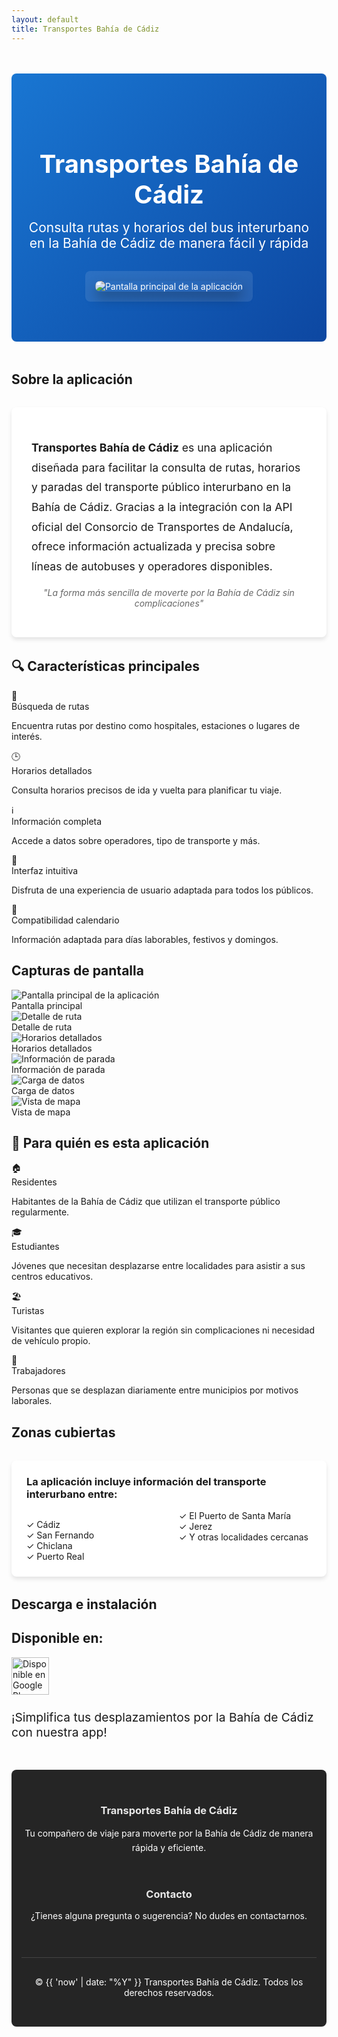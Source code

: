 ```yaml
---
layout: default
title: Transportes Bahía de Cádiz
---
```


<div style="background: linear-gradient(135deg, #1976D2 0%, #0D47A1 100%); color: white; padding: 4rem 1rem; text-align: center; margin-top: 3rem; margin-bottom: 3rem; border-radius: 8px; display: flex; align-items: center; justify-content: center; flex-direction: column;">
  <h1 style="color: white; font-size: 2.5rem; margin-bottom: 1rem;">Transportes Bahía de Cádiz</h1>
  <h2 style="color: white; font-weight: 400; max-width: 800px; margin: 0 auto 2rem;">Consulta rutas y horarios del bus interurbano en la Bahía de Cádiz de manera fácil y rápida</h2>
  <div style="background-color: rgba(255,255,255,0.1); border-radius: 8px; padding: 1rem; max-width: 300px; margin: 0 auto;">
    <img src="./assets/indexScreenshot.png" alt="Pantalla principal de la aplicación" style="max-width: 100%; border-radius: 8px; box-shadow: 0 10px 20px rgba(0,0,0,0.3);">
  </div>
</div>

## Sobre la aplicación

<div style="background-color: white; padding: 2rem; border-radius: 8px; box-shadow: 0 4px 6px rgba(0, 0, 0, 0.1); margin: 2rem 0;">
  <p style="font-size: 1.1rem; line-height: 1.8;">
    <strong style="color: var(--primary-dark);">Transportes Bahía de Cádiz</strong> es una aplicación diseñada para facilitar la consulta de rutas, horarios y paradas del transporte público interurbano en la Bahía de Cádiz. Gracias a la integración con la API oficial del Consorcio de Transportes de Andalucía, ofrece información actualizada y precisa sobre líneas de autobuses y operadores disponibles.
  </p>
  <p style="font-style: italic; color: #666; margin-top: 1rem; text-align: center;">
    "La forma más sencilla de moverte por la Bahía de Cádiz sin complicaciones"
  </p>
</div>

## 🔍 Características principales

<div class="features-grid">
  <div class="feature-card">
    <div class="feature-icon">🔎</div>
    <div class="feature-title">Búsqueda de rutas</div>
    <p>Encuentra rutas por destino como hospitales, estaciones o lugares de interés.</p>
  </div>
  
  <div class="feature-card">
    <div class="feature-icon">🕒</div>
    <div class="feature-title">Horarios detallados</div>
    <p>Consulta horarios precisos de ida y vuelta para planificar tu viaje.</p>
  </div>
  
  <div class="feature-card">
    <div class="feature-icon">ℹ️</div>
    <div class="feature-title">Información completa</div>
    <p>Accede a datos sobre operadores, tipo de transporte y más.</p>
  </div>
  
  <div class="feature-card">
    <div class="feature-icon">📱</div>
    <div class="feature-title">Interfaz intuitiva</div>
    <p>Disfruta de una experiencia de usuario adaptada para todos los públicos.</p>
  </div>
  
  <div class="feature-card">
    <div class="feature-icon">📅</div>
    <div class="feature-title">Compatibilidad calendario</div>
    <p>Información adaptada para días laborables, festivos y domingos.</p>
  </div>
</div>

## Capturas de pantalla

<div class="screenshots-container">
  <div class="screenshot-item">
    <img src="./assets/indexScreenshot.png" alt="Pantalla principal de la aplicación">
    <div class="screenshot-caption">Pantalla principal</div>
  </div>
  
  <div class="screenshot-item">
    <img src="./assets/detailScreenshot.png" alt="Detalle de ruta">
    <div class="screenshot-caption">Detalle de ruta</div>
  </div>
  
  <div class="screenshot-item">
    <img src="./assets/detailScheduleScreenshot.png" alt="Horarios detallados">
    <div class="screenshot-caption">Horarios detallados</div>
  </div>
  
  <div class="screenshot-item">
    <img src="./assets/stopDetailScreenshot.png" alt="Información de parada">
    <div class="screenshot-caption">Información de parada</div>
  </div>
  
  <div class="screenshot-item">
    <img src="./assets/loadingPageScreenshot.png" alt="Carga de datos">
    <div class="screenshot-caption">Carga de datos</div>
  </div>
  
  <div class="screenshot-item">
    <img src="./assets/openMapScreenshot.png" alt="Vista de mapa">
    <div class="screenshot-caption">Vista de mapa</div>
  </div>
</div>

## 🚌 Para quién es esta aplicación

<div class="features-grid">
  <div class="feature-card">
    <div class="feature-icon">🏠</div>
    <div class="feature-title">Residentes</div>
    <p>Habitantes de la Bahía de Cádiz que utilizan el transporte público regularmente.</p>
  </div>
  
  <div class="feature-card">
    <div class="feature-icon">🎓</div>
    <div class="feature-title">Estudiantes</div>
    <p>Jóvenes que necesitan desplazarse entre localidades para asistir a sus centros educativos.</p>
  </div>
  
  <div class="feature-card">
    <div class="feature-icon">🏖️</div>
    <div class="feature-title">Turistas</div>
    <p>Visitantes que quieren explorar la región sin complicaciones ni necesidad de vehículo propio.</p>
  </div>
  
  <div class="feature-card">
    <div class="feature-icon">💼</div>
    <div class="feature-title">Trabajadores</div>
    <p>Personas que se desplazan diariamente entre municipios por motivos laborales.</p>
  </div>
</div>

## Zonas cubiertas

<div style="background-color: white; padding: 1.5rem; border-radius: 8px; box-shadow: 0 4px 6px rgba(0, 0, 0, 0.1); margin: 2rem 0;">
  <h3 style="color: var(--primary-blue); margin-top: 0;">La aplicación incluye información del transporte interurbano entre:</h3>
  <div style="columns: 2; column-gap: 2rem;">
    <ul style="list-style-type: none; padding-left: 0;">
      <li>✓ Cádiz</li>
      <li>✓ San Fernando</li>
      <li>✓ Chiclana</li>
      <li>✓ Puerto Real</li>
    </ul>
    <ul style="list-style-type: none; padding-left: 0;">
      <li>✓ El Puerto de Santa María</li>
      <li>✓ Jerez</li>
      <li>✓ Y otras localidades cercanas</li>
    </ul>
  </div>
</div>

## Descarga e instalación

<div class="cta-section">
  <h2>Disponible en:</h2>
  <div class="app-badge">
    <img src="https://play.google.com/intl/en_us/badges/static/images/badges/es_badge_web_generic.png" alt="Disponible en Google Play" height="60">
  </div>
  <p style="margin-top: 1.5rem; font-size: 1.2rem;">¡Simplifica tus desplazamientos por la Bahía de Cádiz con nuestra app!</p>
</div>

<footer style="background-color: #252525; color: #e8e8e8; padding: 2rem 0; margin-top: 3rem; text-align: center; border-radius: 8px;" class="site-footer">
  <div style="max-width: 1200px; margin: 0 auto; padding: 0 1rem;">
    <div style="display: flex; flex-wrap: wrap; justify-content: space-between; margin-bottom: 2rem;" class="footer-content">
      <div style="flex: 1; min-width: 300px; margin-bottom: 1rem;">
        <h3 style="color: var(--primary-light);">Transportes Bahía de Cádiz</h3>
        <p style="color: white; line-height: 1.6;">Tu compañero de viaje para moverte por la Bahía de Cádiz de manera rápida y eficiente.</p>
      </div>
      <div style="flex: 1; min-width: 300px; margin-bottom: 1rem;">
        <h3 style="color: var(--primary-light);">Contacto</h3>
        <p style="color: white; margin-bottom: 10px;">¿Tienes alguna pregunta o sugerencia? No dudes en contactarnos.</p>
      </div>
    </div>
    <div style="color: white; border-top: 1px solid #444; padding-top: 1rem;">
      <p>© {{ 'now' | date: "%Y" }} Transportes Bahía de Cádiz. Todos los derechos reservados.</p>
    </div>
  </div>
</footer>
